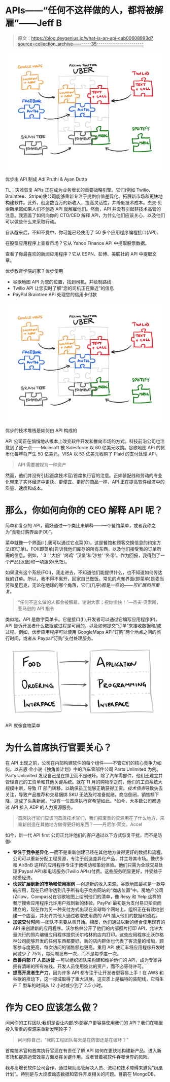 # APIs——“任何不这样做的人，都将被解雇”——Jeff B

> 原文：<https://blog.devgenius.io/what-is-an-api-cab00608993d?source=collection_archive---------35----------------------->

![](img/9d1ee9ff2d096a07aa46b0eab451b7bb.png)

优步由 API 制成 Adi Pruthi & Ayan Dutta

TL；灾难恢复 APIs 正在成为业务增长的重要战略引擎。它们(例如 Twilio、Braintree、Stripe)使公司能够重新专注于提供价值差异化、拓展新市场和更快地构建软件。此外，创造数百万的新收入，提高灵活性，并降低技术成本。杰夫·贝索斯承诺如果人们不创造 API 就解雇他们。然而，API 并没有引起非技术高管的注意。我涵盖了如何向你的 CTO/CEO 解释 API，为什么他们应该关心，以及他们可以做些什么来采取行动。

自从醒来后，不知不觉中，你可能已经使用了 50 多个应用程序编程接口(API)。

在股票应用程序上查看市场？它从 Yahoo Finance API 中提取股票数据。

查看了你最喜欢的新闻应用程序？它从 ESPN、彭博、美联社的 API 中提取文章。

优步教育学院的家？优步使用

*   谷歌地图 API 为您的位置，找到司机，并绘制路线
*   Twilio API 让您实时了解“您的司机正在靠近”的信息
*   PayPal Braintree API 处理您的信用卡付款

![](img/9d1ee9ff2d096a07aa46b0eab451b7bb.png)

优步的技术堆栈是如何由 API 构成的

API 公司正在悄悄地从根本上改变软件开发和推向市场的方式。科技前沿公司也注意到了这一点——Mulesoft 被 Salesforce 以 60 亿美元收购。谷歌地图 API 的货币化每年将产生 50 亿美元。VISA 以 53 亿美元收购了 Plaid 的支付处理 API。

> API 需要被视为一种资产

然而，他们并没有引起首席技术官/首席执行官的注意。正如装配线和劳动的专业化带来了实体经济中更快、更便宜、更好的商品一样，API 正在提高软件经济中的质量、速度和成本。

# 那么，你如何向你的 CEO 解释 API 呢？

简单和复杂的 API，最好通过一个类比来解释——一个餐馆菜单，或者我称之为“食物订购界面(FOI)”。

菜单就像一个界面(I ),我可以通过它点菜(O)。这是餐馆和顾客交换信息的约定方法(即订单)。FOI(即菜单)告诉我他们库存的所有东西，以及他们接受我的订单所需的信息。例如，' 3 ' '大份' '烤鸡' '汉堡'和'沙拉' '外带'。作为回报，我得到了一个产品(汉堡)和一项服务(烹饪)。

如果没有这个系统(FOI)，我走进去，不知道他们能提供什么，也不知道如何传达我的订单。所以，我不得不离开，回家自己做饭。常见的点餐界面(即菜单)是麦当劳和星巴克，无论在地球的哪个角落，它们(几乎)都是一样的——*可扩展和可重复*。

> “任何不这么做的人都会被解雇。谢谢大家；祝你愉快！”—杰夫·贝索斯，亚马逊的 API 指令

类似地，API 是数字菜单卡。它是接口(I ),开发者可以通过它编写应用程序(P)。API 告诉开发者什么数据或过程是可用的，以及如何提交“订单”来接收数据和/或过程。例如，优步应用程序可以使用 GoogleMaps API“订购”两个地点之间的旅行时间，或者从 Paypal“订购”支付处理服务。

![](img/22be7e7bf61ac7542c9fe799625d0300.png)

API 就像食物菜单

# 为什么首席执行官要关心？

在 API 出现之前，公司在内部构建软件的每个组件——不管它们的核心竞争力如何。以吉恩·金小说《独角兽计划》中的汽车零部件公司 Parts Unlimited 为例。Parts Unlimited 发现自己是在捍卫而不是破坏。除了汽车零部件，他们还建立并管理自己的工资单和其他关键系统。就在 11 月的购物季之前，他们的工资系统大规模中断，导致 IT 部门转移，以确保员工能够正确获得工资。*技术债务*导致失去关注，导致产品推荐和交易捆绑 SKU 无法及时准备就绪。商店倒闭，销售额下降，这成了头条新闻。*没有一位首席执行官希望如此。*如今，大多数公司都通过 API 接入 ADP 的人力资源服务。

> 首席执行官们应该问首席技术官们，我们把宝贵的资源用在了什么地方，来重新创造在其他地方做得更好的东西？——丹尼尔·莱文，Accel

如今，新一代 API first 公司正允许他们的客户通过以下方式恢复干扰，而不是防御:

*   **专注于竞争差异化** —而不是重新创建已经在其他地方做得更好的数据和流程。公司可以重新分配工程资源，专注于创造差异化产品，并主导其市场。像优步和 AirBnB 这样的应用程序专注于微移动和策划体验。他们只需为全球交易处理(Paypal API)和电话服务(Twilio APIs)付费。这些服务明显更好，并受益于规模经济。
*   **快速扩展到新的市场和使用案例** —创造新的收入来源。谷歌地图最初是一款导航应用，现在已经渗透到几乎所有电子商务网站的“商店位置”中。房地产公司(Zillow，Compass)在谷歌地图上绘制他们的清单，像 Resy 和 Yelp 这样的餐厅搜索应用程序允许用户找到新的体验。PayPal 最初是为支付易贝拍卖而建立的，现在作为另一种支付方式出现在全球每个网站上。组织正在有效地创建一个店面，并允许其他人通过收取使用费的 API 插入他们的数据和流程。
*   **加速交付时间** —团队不需要从零开始。相反，他们通过以新的组合使用现有的 API 来创建新的应用程序。沃尔格林公开了他们的内部照片打印 API，允许大量流行的照片编辑应用程序提供沃尔格林的店内打印。这些应用程序比沃尔格林公司能够开发的任何东西都要好。新的店内群体也代表了客流量的增加，顾客参与度更高，每次访问的销售额也更高。重用 API 使汇丰将应用程序开发时间减少了 75%，每两周发布一次，而不是每季度一次。
*   **改善内部 IT 人员运营** —可以组织团队来构建和维护他们的 API，成为专家并拥有清晰的所有权线。开发人员使用彼此的资产，而不必等待许可。
*   **提高开发者生产力**，因为许多 API 都专注于让开发者更容易上手！在 AWS 和谷歌的推动下，这一领域取得了重大进展。这实质上是福特的装配线，它将生产 T 型车的时间从 12 小时减少到了 2.5 小时。

# 作为 CEO 应该怎么做？

问问你的工程团队:我们是否让内部/外部客户更容易使用我们的 API？我们在哪里投入宝贵的资源来重新发明轮子？

> 问问你自己，“我的工程团队每天是在防御还是在破坏？”

首席技术官和首席执行官现在有责任了解 API 如何在更快地构建新产品、进入新市场和提高运营效率方面发挥关键作用。或者冒着被软件吞噬世界的风险。

我与高增长软件公司合作，通过帮助高管解决人员、流程和技术障碍来避免“凤凰计划”。特别是与大规模动态数据和软件开发相关的问题。目前在 MongoDB。